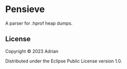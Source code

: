 # Pensieve

A parser for .hprof heap dumps.

## License

Copyright © 2023 Adrian

Distributed under the Eclipse Public License version 1.0.
